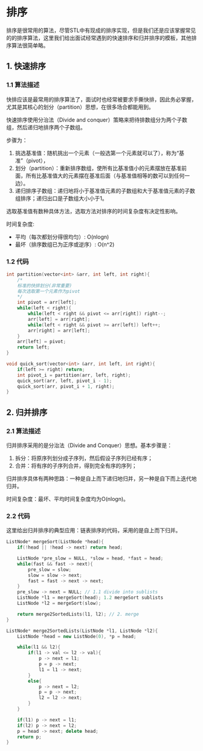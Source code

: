 # 排序

排序是很常用的算法，尽管STL中有现成的排序实现，但是我们还是应该掌握常见的的排序算法，这里我们给出面试经常遇到的快速排序和归并排序的模板，其他排序算法很简单略。

## 1. 快速排序
### 1.1 算法描述
快排应该是最常用的排序算法了，面试时也经常被要求手撕快排，因此务必掌握，尤其是其核心的划分（partition）思想，在很多场合都能用到。

快速排序使用分治法（Divide and conquer）策略来把待排数组分为两个子数组，然后递归地排序两个子数组。

步骤为：

1. 挑选基准值：随机挑出一个元素（一般选第一个元素就可以了），称为“基准”（pivot），
2. 划分（partition）：重新排序数组，使所有比基准值小的元素摆放在基准前面，所有比基准值大的元素摆在基准后面（与基准值相等的数可以到任何一边）。
3. 递归排序子数组：递归地将小于基准值元素的子数组和大于基准值元素的子数组排序；递归出口是子数组大小小于1。

选取基准值有数种具体方法，选取方法对排序的时间复杂度有决定性影响。

时间复杂度: 
* 平均（每次都划分得很均匀）: O(nlogn)
* 最坏（排序数组已为正序或逆序）: O(n^2)

### 1.2 代码

``` C++
int partition(vector<int> &arr, int left, int right){
    /*
    标准的快排划分(非常重要)
    每次选取第一个元素作为pivot
    */
    int pivot = arr[left];
    while(left < right){
        while(left < right && pivot <= arr[right]) right--;
        arr[left] = arr[right]; 
        while(left < right && pivot >= arr[left]) left++;
        arr[right] = arr[left];
    }
    arr[left] = pivot;
    return left; 
}

void quick_sort(vector<int> &arr, int left, int right){
    if(left >= right) return;
    int pivot_i = partition(arr, left, right);
    quick_sort(arr, left, pivot_i - 1);
    quick_sort(arr, pivot_i + 1, right);
}
```

## 2. 归并排序
### 2.1 算法描述
归并排序采用的是分治法（Divide and Conquer）思想。基本步骤是：
1. 拆分：将原序列划分成子序列，然后假设子序列已经有序；
2. 合并：将有序的子序列合并，得到完全有序的序列；

归并排序具体有两种思路：一种是自上而下递归地归并，另一种是自下而上迭代地归并。

时间复杂度：最坏、平均时间复杂度均为O(nlogn)。

### 2.2 代码
这里给出归并排序的典型应用：链表排序的代码，采用的是自上而下归并。
``` C++
ListNode* mergeSort(ListNode *head){
    if(!head || !head -> next) return head;

    ListNode *pre_slow = NULL, *slow = head, *fast = head;
    while(fast && fast -> next){
        pre_slow = slow;
        slow = slow -> next;
        fast = fast -> next -> next;
    }
    pre_slow -> next = NULL; // 1.1 divide into sublists
    ListNode *l1 = mergeSort(head); 1.2 mergeSort sublists
    ListNode *l2 = mergeSort(slow);

    return merge2SortedLists(l1, l2); // 2. merge
}

ListNode* merge2SortedLists(ListNode *l1, ListNode *l2){
    ListNode *head = new ListNode(0), *p = head;

    while(l1 && l2){
        if(l1 -> val <= l2 -> val){
            p -> next = l1;
            p = p -> next;
            l1 = l1 -> next;
        }
        else{
            p -> next = l2;
            p = p -> next;
            l2 = l2 -> next;
        }
    }

    if(l1) p -> next = l1;
    if(l2) p -> next = l2;
    p = head -> next; delete head;
    return p;
}
```

